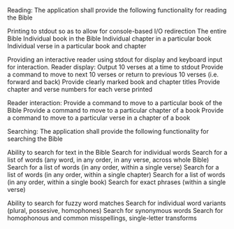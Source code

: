 Reading: The application shall provide the following functionality for reading the Bible

Printing to stdout so as to allow for console-based I/O redirection
  The entire Bible 
  Individual book in the Bible
  Individual chapter in a particular book
  Individual verse in a particular book and chapter

Providing an interactive reader using stdout for display and keyboard input for interaction.
Reader display:
  Output 10 verses at a time to stdout
  Provide a command to move to next 10 verses or return to previous 10 verses (i.e. forward and back)
  Provide clearly marked book and chapter titles
  Provide chapter and verse numbers for each verse printed

Reader interaction:
  Provide a command to move to a particular book of the Bible
  Provide a command to move to a particular chapter of a book
  Provide a command to move to a particular verse in a chapter of a book

Searching: The application shall provide the following functionality for searching the Bible

Ability to search for text in the Bible
  Search for individual words
  Search for a list of words (any word, in any order, in any verse, across whole Bible) 
  Search for a list of words (in any order, within a single verse)
  Search for a list of words (in any order, within a single chapter)
  Search for a list of words (in any order, within a single book)
  Search for exact phrases (within a single verse)

Ability to search for fuzzy word matches
  Search for individual word variants (plural, possesive, homophones)
  Search for synonymous words
  Search for homophonous and common misspellings, single-letter transforms
